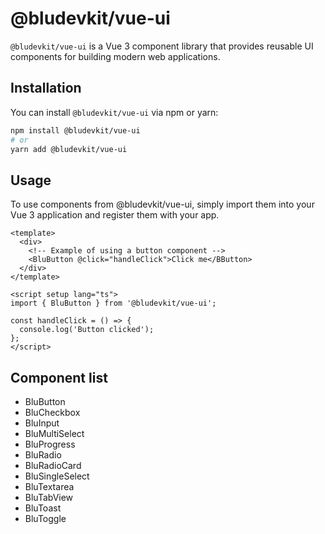 # @bludevkit/vue-ui

`@bludevkit/vue-ui` is a Vue 3 component library that provides reusable UI components for building modern web applications.

## Installation

You can install `@bludevkit/vue-ui` via npm or yarn:

```bash
npm install @bludevkit/vue-ui
# or
yarn add @bludevkit/vue-ui
```

## Usage
To use components from @bludevkit/vue-ui, simply import them into your Vue 3 application and register them with your app.

```vue
<template>
  <div>
    <!-- Example of using a button component -->
    <BluButton @click="handleClick">Click me</BButton>
  </div>
</template>

<script setup lang="ts">
import { BluButton } from '@bludevkit/vue-ui';

const handleClick = () => {
  console.log('Button clicked');
};
</script>
```

## Component list
- BluButton
- BluCheckbox
- BluInput
- BluMultiSelect
- BluProgress
- BluRadio
- BluRadioCard
- BluSingleSelect
- BluTextarea
- BluTabView
- BluToast
- BluToggle
